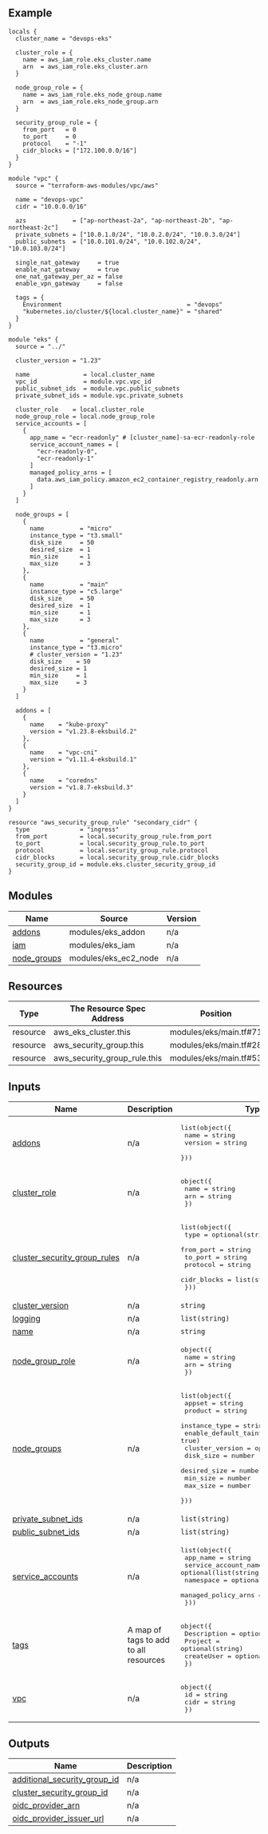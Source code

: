 <!-- BEGIN_TF_DOCS -->
## Example

```hcl
locals {
  cluster_name = "devops-eks"

  cluster_role = {
    name = aws_iam_role.eks_cluster.name
    arn  = aws_iam_role.eks_cluster.arn
  }

  node_group_role = {
    name = aws_iam_role.eks_node_group.name
    arn  = aws_iam_role.eks_node_group.arn
  }

  security_group_rule = {
    from_port   = 0
    to_port     = 0
    protocol    = "-1"
    cidr_blocks = ["172.100.0.0/16"]
  }
}

module "vpc" {
  source = "terraform-aws-modules/vpc/aws"

  name = "devops-vpc"
  cidr = "10.0.0.0/16"

  azs             = ["ap-northeast-2a", "ap-northeast-2b", "ap-northeast-2c"]
  private_subnets = ["10.0.1.0/24", "10.0.2.0/24", "10.0.3.0/24"]
  public_subnets  = ["10.0.101.0/24", "10.0.102.0/24", "10.0.103.0/24"]

  single_nat_gateway     = true
  enable_nat_gateway     = true
  one_nat_gateway_per_az = false
  enable_vpn_gateway     = false

  tags = {
    Environment                                   = "devops"
    "kubernetes.io/cluster/${local.cluster_name}" = "shared"
  }
}

module "eks" {
  source = "../"

  cluster_version = "1.23"

  name               = local.cluster_name
  vpc_id             = module.vpc.vpc_id
  public_subnet_ids  = module.vpc.public_subnets
  private_subnet_ids = module.vpc.private_subnets

  cluster_role    = local.cluster_role
  node_group_role = local.node_group_role
  service_accounts = [
    {
      app_name = "ecr-readonly" # [cluster_name]-sa-ecr-readonly-role
      service_account_names = [
        "ecr-readonly-0",
        "ecr-readonly-1"
      ]
      managed_policy_arns = [
        data.aws_iam_policy.amazon_ec2_container_registry_readonly.arn
      ]
    }
  ]

  node_groups = [
    {
      name          = "micro"
      instance_type = "t3.small"
      disk_size     = 50
      desired_size  = 1
      min_size      = 1
      max_size      = 3
    },
    {
      name          = "main"
      instance_type = "c5.large"
      disk_size     = 50
      desired_size  = 1
      min_size      = 1
      max_size      = 3
    },
    {
      name          = "general"
      instance_type = "t3.micro"
      # cluster_version = "1.23"
      disk_size    = 50
      desired_size = 1
      min_size     = 1
      max_size     = 3
    }
  ]

  addons = [
    {
      name    = "kube-proxy"
      version = "v1.23.8-eksbuild.2"
    },
    {
      name    = "vpc-cni"
      version = "v1.11.4-eksbuild.1"
    },
    {
      name    = "coredns"
      version = "v1.8.7-eksbuild.3"
    }
  ]
}

resource "aws_security_group_rule" "secondary_cidr" {
  type              = "ingress"
  from_port         = local.security_group_rule.from_port
  to_port           = local.security_group_rule.to_port
  protocol          = local.security_group_rule.protocol
  cidr_blocks       = local.security_group_rule.cidr_blocks
  security_group_id = module.eks.cluster_security_group_id
}
```

## Modules

| Name | Source | Version |
|------|--------|---------|
| <a name="module_addons"></a> [addons](#module\_addons) | modules/eks_addon | n/a |
| <a name="module_iam"></a> [iam](#module\_iam) | modules/eks_iam | n/a |
| <a name="module_node_groups"></a> [node\_groups](#module\_node\_groups) | modules/eks_ec2_node | n/a |

## Resources

| Type | The Resource Spec Address | Position |
|------|---------------------------|----------|
| resource | aws_eks_cluster.this | modules/eks/main.tf#71 |
| resource | aws_security_group.this | modules/eks/main.tf#28 |
| resource | aws_security_group_rule.this | modules/eks/main.tf#53 |

## Inputs

| Name | Description | Type | Default | Required |
|------|-------------|------|---------|:--------:|
| <a name="input_addons"></a> [addons](#input\_addons) | n/a | <pre>list(object({<br>    name    = string<br>    version = string<br>  }))</pre> | `[]` | no |
| <a name="input_cluster_role"></a> [cluster\_role](#input\_cluster\_role) | n/a | <pre>object({<br>    name = string<br>    arn  = string<br>  })</pre> | n/a | yes |
| <a name="input_cluster_security_group_rules"></a> [cluster\_security\_group\_rules](#input\_cluster\_security\_group\_rules) | n/a | <pre>list(object({<br>    type        = optional(string, "ingress")<br>    from_port   = string<br>    to_port     = string<br>    protocol    = string<br>    cidr_blocks = list(string)<br>  }))</pre> | `[]` | no |
| <a name="input_cluster_version"></a> [cluster\_version](#input\_cluster\_version) | n/a | `string` | n/a | yes |
| <a name="input_logging"></a> [logging](#input\_logging) | n/a | `list(string)` | `[]` | no |
| <a name="input_name"></a> [name](#input\_name) | n/a | `string` | n/a | yes |
| <a name="input_node_group_role"></a> [node\_group\_role](#input\_node\_group\_role) | n/a | <pre>object({<br>    name = string<br>    arn  = string<br>  })</pre> | n/a | yes |
| <a name="input_node_groups"></a> [node\_groups](#input\_node\_groups) | n/a | <pre>list(object({<br>    appset               = string<br>    product              = string<br>    instance_type        = string<br>    enable_default_taint = optional(bool, true)<br>    cluster_version      = optional(string)<br>    disk_size            = number<br>    desired_size         = number<br>    min_size             = number<br>    max_size             = number<br>  }))</pre> | `[]` | no |
| <a name="input_private_subnet_ids"></a> [private\_subnet\_ids](#input\_private\_subnet\_ids) | n/a | `list(string)` | n/a | yes |
| <a name="input_public_subnet_ids"></a> [public\_subnet\_ids](#input\_public\_subnet\_ids) | n/a | `list(string)` | n/a | yes |
| <a name="input_service_accounts"></a> [service\_accounts](#input\_service\_accounts) | n/a | <pre>list(object({<br>    app_name              = string<br>    service_account_names = optional(list(string), [])<br>    namespace             = optional(string, "*")<br>    managed_policy_arns   = list(string)<br>  }))</pre> | `[]` | no |
| <a name="input_tags"></a> [tags](#input\_tags) | A map of tags to add to all resources | <pre>object({<br>    Description = optional(string)<br>    Project     = optional(string)<br>    createUser  = optional(string)<br>  })</pre> | n/a | yes |
| <a name="input_vpc"></a> [vpc](#input\_vpc) | n/a | <pre>object({<br>    id   = string<br>    cidr = string<br>  })</pre> | n/a | yes |

## Outputs

| Name | Description |
|------|-------------|
| <a name="output_additional_security_group_id"></a> [additional\_security\_group\_id](#output\_additional\_security\_group\_id) | n/a |
| <a name="output_cluster_security_group_id"></a> [cluster\_security\_group\_id](#output\_cluster\_security\_group\_id) | n/a |
| <a name="output_oidc_provider_arn"></a> [oidc\_provider\_arn](#output\_oidc\_provider\_arn) | n/a |
| <a name="output_oidc_provider_issuer_url"></a> [oidc\_provider\_issuer\_url](#output\_oidc\_provider\_issuer\_url) | n/a |
<!-- END_TF_DOCS -->